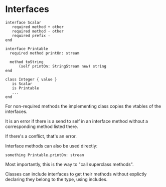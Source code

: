 # Interfaces

```
interface Scalar
   required method + other
   required method - other
   required prefix -
end

interface Printable
  required method printOn: stream
  
  method toString
      (self printOn: StringStream new) string
end

class Integer { value }
   is Scalar
   is Printable
   ...
end

```

For non-required methods the implementing class copies the vtables of the interfaces.

It is an error if there is a send to self in an interface method
without a corresponding method listed there.

If there's a conflict, that's an error.

Interface methods can also be used directly:

    something Printable.printOn: stream

Most importantly, this is the way to "call superclass methods".

Classes can include interfaces to get their methods without explictly declaring
they belong to the type, using includes.

